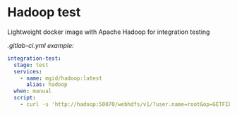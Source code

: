 # Hadoop test
Lightweight docker image with Apache Hadoop for integration testing

*.gitlab-ci.yml example:*
```yaml
integration-test:
  stage: test
  services:
    - name: mgid/hadoop:latest
      alias: hadoop
  when: manual
  script:
    - curl -s 'http://hadoop:50070/webhdfs/v1/?user.name=root&op=GETFILESTATUS'
```